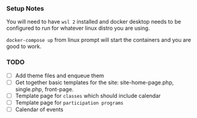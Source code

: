 ### Setup Notes

You will need to have `wsl 2` installed and docker desktop needs to be configured to run for whatever linux distro you are using.

`docker-compose up` from linux prompt will start the containers and you are good to work.

### TODO
 - [ ] Add theme files and enqueue them
 - [ ] Get together basic templates for the site: site-home-page.php, single.php, front-page.
 - [ ] Template page for `classes` which should include calendar
 - [ ] Template page for `participation programs` 
 - [ ] Calendar of events
